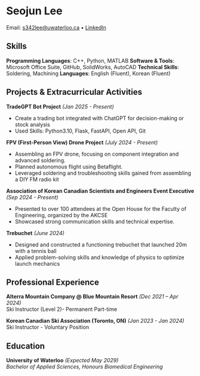 # Seojun Lee
Email: s342lee@uwaterloo.ca • [LinkedIn](https://www.linkedin.com/in/seojun-lee-34399a341/)

## Skills
**Programming Languages**: C++, Python, MATLAB
**Software & Tools**: Microsoft Office Suite, GitHub, SolidWorks, AutoCAD
**Technical Skills**: Soldering, Machining
**Languages**: English (Fluent), Korean (Fluent)

## Projects & Extracurricular Activities
**TradeGPT Bot Project** *(Jan 2025 - Present)* 
- Create a trading bot integrated with ChatGPT for decision-making or stock analysis
- Used Skills: Python3.10, Flask, FastAPI, Open API, Git

**FPV (First-Person View) Drone Project** *(July 2024 - Present)* 
- Assembling an FPV drone, focusing on component integration and advanced soldering.
- Planned autonomous flight using Betaflight.
- Leveraged soldering and troubleshooting skills gained from assembling a DIY FM radio kit 

**Association of Korean Canadian Scientists and Engineers Event Executive** *(Sep 2024 - Present)* 
- Presented to over 100 attendees at the Open House for the Faculty of Engineering, organized by the AKCSE 
- Showcased strong communication skills and technical expertise.

  
**Trebuchet** *(June 2024)*
- Designed and constructed a functioning trebuchet that launched 20m with a tennis ball
- Applied problem-solving skills and knowledge of physics to optimize launch mechanics

## Professional Experience
**Alterra Mountain Company @ Blue Mountain Resort** *(Dec 2021 – Apr 2024)*  
Ski Instructor (Level 2)- Permanent Part-time
  
**Korean Canadian Ski Association (Toronto, ON)** *(Jan 2023 - Jan 2024)*  
Ski Instructor - Voluntary Position
## Education
**University of Waterloo** *(Expected May 2029)*  
*Bachelor of Applied Sciences, Honours Biomedical Engineering*
